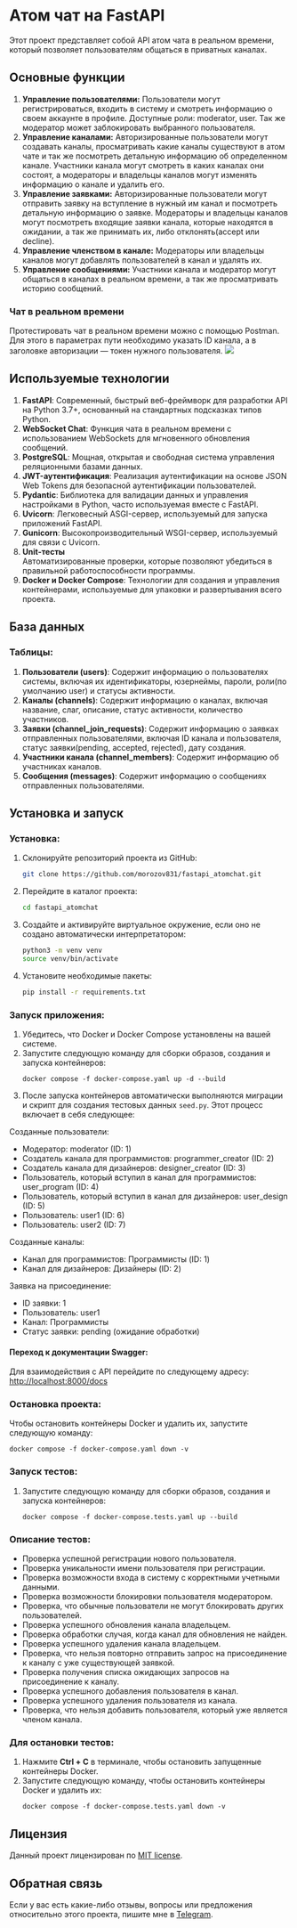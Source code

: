 <h1>Атом чат на FastAPI</h1>
Этот проект представляет собой API атом чата в реальном времени, который позволяет пользователям общаться в приватных каналах.
<h2>Основные функции</h2>
<ol>
  <li><b>Управление пользователями:</b> Пользователи могут регистрироваться, входить в систему и смотреть информацию о своем аккаунте в профиле. Доступные роли: moderator, user. Так же модератор может заблокировать выбранного пользователя.</li>
  <li><b>Управление каналами:</b> Авторизированные пользователи могут создавать каналы, просматривать какие каналы существуют в атом чате и так же посмотреть детальную информацию об определенном канале. Участники канала могут смотреть в каких каналах они состоят, а модераторы и владельцы каналов могут изменять информацию о канале и удалить его.</li>
  <li><b>Управление заявками:</b> Авторизированные пользователи могут отправить заявку на вступление в нужный им канал и посмотреть детальную информацию о заявке. Модераторы и владельцы каналов могут посмотреть входящие заявки канала, которые находятся в ожидании, а так же принимать их, либо отклонять(accept или decline).</li>
  <li><b>Управление членством в канале:</b> Модераторы или владельцы каналов могут добавлять пользователей в канал и удалять их.</li>
  <li><b>Управление сообщениями:</b> Участники канала и модератор могут общаться в каналах в реальном времени, а так же просматривать историю сообщений.</li>
</ol>
<h3>Чат в реальном времени</h3>
Протестировать чат в реальном времени можно с помощью Postman. Для этого в параметрах пути необходимо указать ID канала, а в заголовке авторизации — токен нужного пользователя.
<img src="https://github.com/morozov831/fastapi_atomchat/blob/master/image.png">
<h2>Используемые технологии</h2>
<ol>
  <li><b>FastAPI</b>: Современный, быстрый веб-фреймворк для разработки API на Python 3.7+, основанный на стандартных подсказках типов Python.</li>
  <li><b>WebSocket Chat</b>: Функция чата в реальном времени с использованием WebSockets для мгновенного обновления сообщений.</li>
  <li><b>PostgreSQL</b>: Мощная, открытая и свободная система управления реляционными базами данных.</li>
  <li><b>JWT-аутентификация</b>: Реализация аутентификации на основе JSON Web Tokens для безопасной аутентификации пользователей.</li>
  <li><b>Pydantic</b>: Библиотека для валидации данных и управления настройками в Python, часто используемая вместе с FastAPI.</li>
  <li><b>Uvicorn</b>: Легковесный ASGI-сервер, используемый для запуска приложений FastAPI.</li>
  <li><b>Gunicorn</b>: Высокопроизводительный WSGI-сервер, используемый для связи с Uvicorn.</li>
  <li><b>Unit-тесты</b></li> Автоматизированные проверки, которые позволяют убедиться в правильной работоспособности программы.
  <li><b>Docker и Docker Compose</b>: Технологии для создания и управления контейнерами, используемые для упаковки и развертывания всего проекта.</li>
</ol>
<h2>База данных</h2>
<h3>Таблицы:</h3>
<ol>
  <li><b>Пользователи (users)</b>: Содержит информацию о пользователях системы, включая их идентификаторы, юзернеймы, пароли, роли(по умолчанию user) и статусы активности.</li>
  <li><b>Каналы (channels)</b>: Содержит информацию о каналах, включая название, слаг, описание, статус активности, количество участников.</li>
  <li><b>Заявки (channel_join_requests)</b>: Содержит информацию о заявках отправленных пользователями, включая ID канала и пользователя, статус заявки(pending, accepted, rejected), дату создания.</li>
  <li><b>Участники канала (channel_members)</b>: Содержит информацию об участниках каналов.</li>
  <li><b>Сообщения (messages)</b>: Содержит информацию о сообщениях отправленных пользователями.</li>
</ol>
<h2>Установка и запуск</h2>
<h3>Установка:</h3>

1. Склонируйте репозиторий проекта из GitHub:
   ```bash
   git clone https://github.com/morozov831/fastapi_atomchat.git
   ```

2. Перейдите в каталог проекта:
   ```bash
   cd fastapi_atomchat
   ```
3. Создайте и активируйте виртуальное окружение, если оно не создано автоматически интерпретатором:
   ```bash
   python3 -m venv venv
   source venv/bin/activate
   ```

4. Установите необходимые пакеты:
   ```bash
   pip install -r requirements.txt
   ```

<h3>Запуск приложения:</h3>
<ol>
    <li>Убедитесь, что Docker и Docker Compose установлены на вашей системе.</li>
    <li>Запустите следующую команду для сборки образов, создания и запуска контейнеров:
        <pre><code>docker compose -f docker-compose.yaml up -d --build</code></pre>
    </li>
    <li>После запуска контейнеров автоматически выполняются миграции и скрипт для создания тестовых данных <code>seed.py</code>. Этот процесс включает в себя следующее:</li>
</ol>
Созданные пользователи:
<ul>
    <li>Модератор: moderator (ID: 1)</li>
    <li>Создатель канала для программистов: programmer_creator (ID: 2)</li>
    <li>Создатель канала для дизайнеров: designer_creator (ID: 3)</li>
    <li>Пользователь, который вступил в канал для программистов: user_program (ID: 4)</li>
    <li>Пользователь, который вступил в канал для дизайнеров: user_design (ID: 5)</li>
    <li>Пользователь: user1 (ID: 6)</li>
    <li>Пользователь: user2 (ID: 7)</li>
</ul>
Созданные каналы:
<ul>
    <li>Канал для программистов: Программисты (ID: 1)</li>
    <li>Канал для дизайнеров: Дизайнеры (ID: 2)</li>
</ul>
Заявка на присоединение:
<ul>
    <li>ID заявки: 1</li>
    <li>Пользователь: user1</li>
    <li>Канал: Программисты</li>
    <li>Статус заявки: pending (ожидание обработки)</li>
</ul>

<h4>Переход к документации Swagger:</h4>
<p>Для взаимодействия с API перейдите по следующему адресу: 
    <a href="http://localhost:8000/docs">http://localhost:8000/docs</a>
</p>

<h3>Остановка проекта:</h3>
<p>Чтобы остановить контейнеры Docker и удалить их, запустите следующую команду:</p>
<pre><code>docker compose -f docker-compose.yaml down -v</code></pre>

<h3>Запуск тестов:</h3>
<ol>
    <li>Запустите следующую команду для сборки образов, создания и запуска контейнеров:
        <pre><code>docker compose -f docker-compose.tests.yaml up --build</code></pre>
    </li>
</ol>
<h3>Описание тестов:</h3>
<ul>
    <li>Проверка успешной регистрации нового пользователя.</li>
    <li>Проверка уникальности имени пользователя при регистрации.</li>
    <li>Проверка возможности входа в систему с корректными учетными данными.</li>
    <li>Проверка возможности блокировки пользователя модератором.</li>
    <li>Проверка, что обычные пользователи не могут блокировать других пользователей.</li>
    <li>Проверка успешного обновления канала владельцем.</li>
    <li>Проверка обработки случая, когда канал для обновления не найден.</li>
    <li>Проверка успешного удаления канала владельцем.</li>
    <li>Проверка, что нельзя повторно отправить запрос на присоединение к каналу с уже существующей заявкой.</li>
    <li>Проверка получения списка ожидающих запросов на присоединение к каналу.</li>
    <li>Проверка успешного добавления пользователя в канал.</li>
    <li>Проверка успешного удаления пользователя из канала.</li>
    <li>Проверка, что нельзя добавить пользователя, который уже является членом канала.</li>
</ul>
<h3>Для остановки тестов:</h3>
<ol>
    <li>Нажмите <strong>Ctrl + C</strong> в терминале, чтобы остановить запущенные контейнеры Docker.</li>
    <li>Запустите следующую команду, чтобы остановить контейнеры Docker и удалить их:
        <pre><code>docker compose -f docker-compose.tests.yaml down -v</code></pre>
    </li>
</ol>
<h2>Лицензия</h2>
Данный проект лицензирован по <a href="https://github.com/morozov831/fastapi_atomchat/blob/master/LICENSE">MIT license</a>.
<h2>Обратная связь</h2>

Если у вас есть какие-либо отзывы, вопросы или предложения относительно этого
проекта, пишите мне в <a href="https://t.me/morozov_831">Telegram</a>. 
